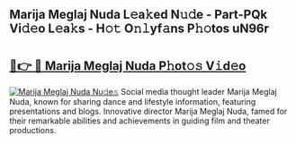 ## Marija Meglaj Nuda L𝚎a𝚔ed N𝚞𝚍e - Part-PQk Vi𝚍𝚎o L𝚎a𝚔s - H𝚘𝚝 O𝚗𝚕yf𝚊ns P𝚑𝚘tos uN96r

# <h2><a href="http://kf41w8l.oniu.top/?m=Marija+Meglaj+Nuda">🔗👉 🔴 Marija Meglaj Nuda P𝚑ot𝚘𝚜 V𝚒d𝚎o</a></h2>

[![Marija Meglaj Nuda Nu𝚍e𝚜](https://i.imgur.com/0qMVB7G.gif)](http://kf41w8l.oniu.top/?m=Marija+Meglaj+Nuda)
Social media thought leader Marija Meglaj Nuda, known for sharing dance and lifestyle information, featuring presentations and blogs. Innovative director Marija Meglaj Nuda, famed for their remarkable abilities and achievements in guiding film and theater productions.  
